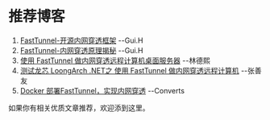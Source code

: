 # 推荐博客
1. [FastTunnel-开源内网穿透框架](https://www.cnblogs.com/springhgui/p/15005329.html) --Gui.H
2. [FastTunnel-内网穿透原理揭秘](https://www.cnblogs.com/springhgui/p/15016129.html) --Gui.H
3. [使用 FastTunnel 做内网穿透远程计算机桌面服务器](https://blog.lindexi.com/post/%E4%BD%BF%E7%94%A8-FastTunnel-%E5%81%9A%E5%86%85%E7%BD%91%E7%A9%BF%E9%80%8F%E8%BF%9C%E7%A8%8B%E8%AE%A1%E7%AE%97%E6%9C%BA%E6%A1%8C%E9%9D%A2%E6%9C%8D%E5%8A%A1%E5%99%A8.html) --林德熙
4. [测试龙芯 LoongArch .NET之 使用 FastTunnel 做内网穿透远程计算机](https://mp.weixin.qq.com/s/w594zXv4IUHrvP0JOYys0Q) --张善友
5. [Docker 部署FastTunnel，实现内网穿透](https://www.converts.cn/article/8930245.html) --Converts

如果你有相关优质文章推荐，欢迎添到这里。
